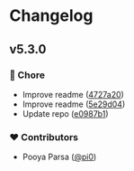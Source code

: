 # Changelog


## v5.3.0


### 🏡 Chore

- Improve readme ([4727a20](https://github.com/pi0/tslite/commit/4727a20))
- Improve readme ([5e29d04](https://github.com/pi0/tslite/commit/5e29d04))
- Update repo ([e0987b1](https://github.com/pi0/tslite/commit/e0987b1))

### ❤️ Contributors

- Pooya Parsa ([@pi0](http://github.com/pi0))

